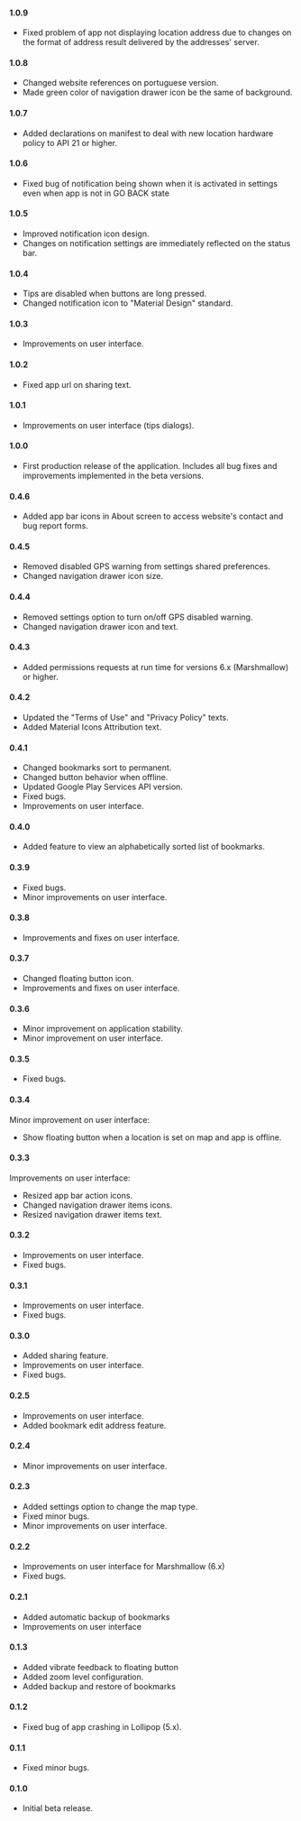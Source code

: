 #### **1.0.9**
- Fixed problem of app not displaying location address due to changes on the format of address result delivered by the addresses' server.

#### **1.0.8**
- Changed website references on portuguese version.
- Made green color of navigation drawer icon be the same of background.

#### **1.0.7**
- Added declarations on manifest to deal with new location hardware policy to API 21 or higher.

#### **1.0.6**
- Fixed bug of notification being shown when it is activated in settings even when app is not in GO BACK state

#### **1.0.5**
- Improved notification icon design.
- Changes on notification settings are immediately reflected on the status bar.

#### **1.0.4**
- Tips are disabled when buttons are long pressed.
- Changed notification icon to "Material Design" standard.

#### **1.0.3**
- Improvements on user interface.

#### **1.0.2**
- Fixed app url on sharing text.

#### **1.0.1**
- Improvements on user interface (tips dialogs).

#### **1.0.0**
- First production release of the application. Includes all bug fixes and improvements implemented in the beta versions.

#### **0.4.6**
- Added app bar icons in About screen to access website's contact and bug report forms.

#### **0.4.5**
- Removed disabled GPS warning from settings shared preferences.
- Changed navigation drawer icon size.

#### **0.4.4**
- Removed settings option to turn on/off GPS disabled warning.
- Changed navigation drawer icon and text.

#### **0.4.3**
- Added permissions requests at run time for versions 6.x (Marshmallow) or higher.

#### **0.4.2**
- Updated the "Terms of Use" and "Privacy Policy" texts.
- Added Material Icons Attribution text.

#### **0.4.1**
- Changed bookmarks sort to permanent.
- Changed button behavior when offline.
- Updated Google Play Services API version.
- Fixed bugs.
- Improvements on user interface.

#### **0.4.0**
- Added feature to view an alphabetically sorted list of bookmarks.

#### **0.3.9**
- Fixed bugs.
- Minor improvements on user interface.

#### **0.3.8**
- Improvements and fixes on user interface.

#### **0.3.7**
- Changed floating button icon.
- Improvements and fixes on user interface.

#### **0.3.6**
- Minor improvement on application stability.
- Minor improvement on user interface.

#### **0.3.5**
- Fixed bugs.

#### **0.3.4**
Minor improvement on user interface:
- Show floating button when a location is set on map and app is offline. 

#### **0.3.3**
Improvements on user interface:
- Resized app bar action icons.
- Changed navigation drawer items icons.
- Resized navigation drawer items text.

#### **0.3.2**
- Improvements on user interface.
- Fixed bugs.

#### **0.3.1**
- Improvements on user interface.
- Fixed bugs.

#### **0.3.0**
- Added sharing feature.
- Improvements on user interface.
- Fixed bugs.

#### **0.2.5**
- Improvements on user interface.
- Added bookmark edit address feature.

#### **0.2.4**
- Minor improvements on user interface.

#### **0.2.3**
- Added settings option to change the map type.
- Fixed minor bugs.
- Minor improvements on user interface.

#### **0.2.2**
- Improvements on user interface for Marshmallow (6.x)
- Fixed bugs.

#### **0.2.1**
- Added automatic backup of bookmarks
- Improvements on user interface

#### **0.1.3**
- Added vibrate feedback to floating button
- Added zoom level configuration.
- Added backup and restore of bookmarks

#### **0.1.2**
- Fixed bug of app crashing in Lollipop (5.x).

#### **0.1.1**
- Fixed minor bugs.

#### **0.1.0**
- Initial beta release.

